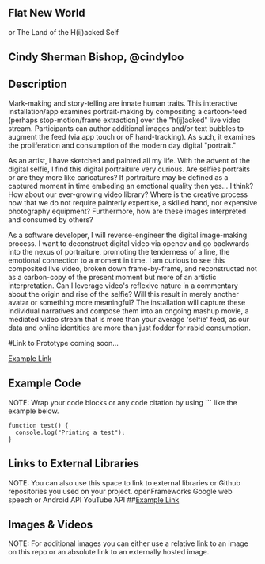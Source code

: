 ## Flat New World
or The Land of the H(ij)acked Self

## Cindy Sherman Bishop, @cindyloo

## Description
Mark-making and story-telling are innate human traits.  This interactive installation/app examines portrait-making by compositing a cartoon-feed (perhaps stop-motion/frame extraction] over the "h(ij)acked" live video stream.  Participants can author additional images and/or text bubbles to augment the feed (via app touch or oF hand-tracking). As such, it examines the proliferation and consumption of the modern day digital "portrait."

As an artist, I have sketched and painted all my life.  With the advent of the digital selfie, I find this digital portraiture very curious. Are selfies portraits or are they more like caricatures?  If portraiture may be defined as a captured moment in time embeding an emotional quality then yes... I think?  How about our ever-growing video library? Where is the creative process now that we do not require painterly expertise, a skilled hand, nor expensive photography equipment?   Furthermore, how are these images interpreted and consumed by others?

As a software developer, I will reverse-engineer the digital image-making process.  I want to deconstruct digital video via opencv and go backwards into the nexus of portraiture, promoting the tenderness of a line, the emotional connection to a moment in time.  I am curious to see this composited live video, broken down frame-by-frame, and reconstructed not as a carbon-copy of the present moment but more of an artistic interpretation.  Can I leverage video's reflexive nature in a commentary about the origin and rise of the selfie? Will this result in merely another avatar or something more meaningful? The installation will capture these individual narratives and compose them into an ongoing mashup movie, a mediated video stream that is more than your average 'selfie' feed, as our data and online identities are more than just fodder for rabid consumption.



#Link to Prototype
coming soon...

[Example Link](http://www.google.com "Example Link")

## Example Code
NOTE: Wrap your code blocks or any code citation by using ``` like the example below.
```
function test() {
  console.log("Printing a test");
}
```
## Links to External Libraries
 NOTE: You can also use this space to link to external libraries or Github repositories you used on your project.
openFrameworks
Google web speech or Android API
YouTube API
##[Example Link](http://www.google.com "Example Link")

## Images & Videos
NOTE: For additional images you can either use a relative link to an image on this repo or an absolute link to an externally hosted image.


